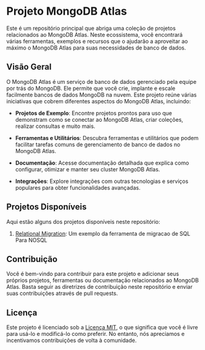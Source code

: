 # Projeto MongoDB Atlas

Este é um repositório principal que abriga uma coleção de projetos relacionados ao MongoDB Atlas. Neste ecossistema, você encontrará várias ferramentas, exemplos e recursos que o ajudarão a aproveitar ao máximo o MongoDB Atlas para suas necessidades de banco de dados.

## Visão Geral



O MongoDB Atlas é um serviço de banco de dados gerenciado pela equipe por trás do MongoDB. Ele permite que você crie, implante e escale facilmente bancos de dados MongoDB na nuvem. Este projeto reúne várias iniciativas que cobrem diferentes aspectos do MongoDB Atlas, incluindo:

- **Projetos de Exemplo**: Encontre projetos prontos para uso que demonstram como se conectar ao MongoDB Atlas, criar coleções, realizar consultas e muito mais.

- **Ferramentas e Utilitários**: Descubra ferramentas e utilitários que podem facilitar tarefas comuns de gerenciamento de banco de dados no MongoDB Atlas.

- **Documentação**: Acesse documentação detalhada que explica como configurar, otimizar e manter seu cluster MongoDB Atlas.

- **Integrações**: Explore integrações com outras tecnologias e serviços populares para obter funcionalidades avançadas.

## Projetos Disponíveis

Aqui estão alguns dos projetos disponíveis neste repositório:

1. [Relational Migration](./exemplo-aplicacao): Um exemplo da ferramenta de migracao de SQL Para NOSQL

## Contribuição

Você é bem-vindo para contribuir para este projeto e adicionar seus próprios projetos, ferramentas ou documentação relacionados ao MongoDB Atlas. Basta seguir as diretrizes de contribuição neste repositório e enviar suas contribuições através de pull requests.

## Licença

Este projeto é licenciado sob a [Licença MIT](./LICENSE), o que significa que você é livre para usá-lo e modificá-lo como preferir. No entanto, nós apreciamos e incentivamos contribuições de volta à comunidade.
